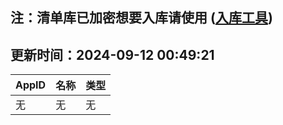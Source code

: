 ## 注：清单库已加密想要入库请使用 ([入库工具](https://github.com/BlankTMing/ManifestAutoUpdate/releases))

## 更新时间：2024-09-12 00:49:21
| AppID | 名称 | 类型  |
| :-------------------- | :----------------------------- | :----------- |
| 无 | 无 | 无 |

